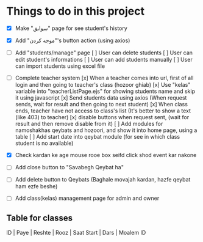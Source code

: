 # Things to do in this project

- [x] Make "سوابق" page for see student's history
- [x] Add "موجه کردن"'s button action (using axios)
- [ ] Add "students/manage" page
    [ ] User can delete students
    [ ] User can edit student's informations
    [ ] User can add students manually
    [ ] User can import students using excel file
- [ ] Complete teacher system
    [x] When a teacher comes into url, first of all login and then going to teacher's class (hozoor ghiab)
    [x] Use "kelas" variable into "teacherListPage.ejs" for showing students name and skip it using javascript
    [x] Send students data using axios (When request sends, wait for result and then going to next student)
    [x] When class ends, teacher have not access to class's list (It's better to show a text (like 403) to teacher)
    [x] disable buttons when request sent, (wait for result and then remove disable from it)
    [ ] Add modules for namoshakhas qeybats and hozoori, and show it into home page, using a table
    [ ] Add start date into qeybat module (for see in which class student is no available)
- [x] Check kardan ke age mouse rooe box seifd click shod event kar nakone

- [ ] Add close button to "Savabegh Qeybat ha"
- [ ] Add delete button to Qeybats (Baghale movajah kardan, hazfe qeybat ham ezfe beshe)
- [ ] Add class(kelas) management page for admin and owner


## Table for classes
ID | Paye | Reshte | Rooz | Saat Start | Dars | Moalem ID